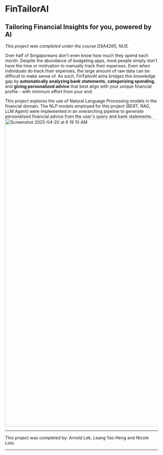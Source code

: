 # FinTailorAI
Tailoring Financial Insights for you, powered by AI
-------
_This project was completed under the course DSA4265, NUS._

Over half of Singaporeans don't even know how much they spend each month. Despite the abundance of budgeting apps, most people simply don't have the time or motivation to manually track their expenses. Even when individuals do track their expenses, the large amount of raw data can be difficult to make sense of. As such, FinTailorAI aims bridges this knowledge gap by **automatically analyzing bank statements**, **categorizing spending**, and **giving personalized advice** that best align with your unique financial profile - with minimum effort from your end.

This project explores the use of Natural Language Processing models in the financial domain. The NLP models employed for this project (BERT, RAG, LLM Agent) were implemented in an overarching pipeline to generate personalised financial advice from the user's query and bank statements. 
<img width="1014" alt="Screenshot 2025-04-20 at 6 19 10 AM" src="https://github.com/user-attachments/assets/a44ce4fe-a69e-48ab-acd8-7c26cbe90082" />

-----

This project was completed by: Arnold Lek, Leang Yao Heng and Nicole Looi. 

-----
